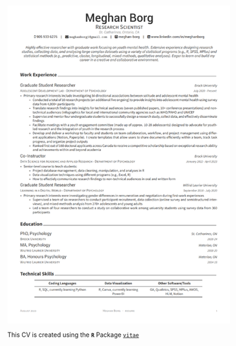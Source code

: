 [![](./img/screenshot.png)](https://github.com/meghan-borg/resume_master/blob/main/resume.pdf)


This CV is created using the **`R`** Package [`vitae`](https://github.com/mitchelloharawild/vitae)
